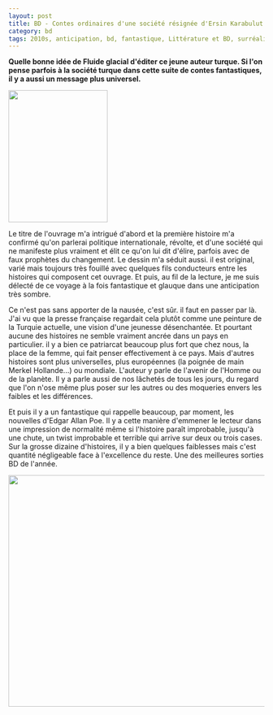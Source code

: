 ```yaml
---
layout: post
title: BD - Contes ordinaires d'une société résignée d'Ersin Karabulut (2018)
category: bd
tags: 2010s, anticipation, bd, fantastique, Littérature et BD, surréalisme, turquie
---
```

**Quelle bonne idée de Fluide glacial d'éditer ce jeune auteur turque. Si l'on pense parfois à la société turque dans cette suite de contes fantastiques, il y a aussi un message plus universel.**

<img class="alignleft size-full wp-image-23727" src="https://cheziceman.files.wordpress.com/2018/07/contesresign.jpg" alt="" width="195" height="260" />

Le titre de l'ouvrage m'a intrigué d'abord et la première histoire m'a confirmé qu'on parlerai politique internationale, révolte, et d'une société qui ne manifeste plus vraiment et élit ce qu'on lui dit d'élire, parfois avec de faux prophètes du changement. Le dessin m'a séduit aussi. il est original, varié mais toujours très fouillé avec quelques fils conducteurs entre les histoires qui composent cet ouvrage. Et puis, au fil de la lecture, je me suis délecté de ce voyage à la fois fantastique et glauque dans une anticipation très sombre.

Ce n'est pas sans apporter de la nausée, c'est sûr. il faut en passer par là. J'ai vu que la presse française regardait cela plutôt comme une peinture de la Turquie actuelle, une vision d'une jeunesse désenchantée. Et pourtant aucune des histoires ne semble vraiment ancrée dans un pays en particulier. il y a bien ce patriarcat beaucoup plus fort que chez nous, la place de la femme, qui fait penser effectivement à ce pays. Mais d'autres histoires sont plus universelles, plus européennes (la poignée de main Merkel Hollande...) ou mondiale. L'auteur y parle de l'avenir de l'Homme ou de la planète. Il y a parle aussi de nos lâchetés de tous les jours, du regard que l'on n'ose même plus poser sur les autres ou des moqueries envers les faibles et les différences.

Et puis il y a un fantastique qui rappelle beaucoup, par moment, les nouvelles d'Edgar Allan Poe. Il y a cette manière d'emmener le lecteur dans une impression de normalité même si l'histoire paraît improbable, jusqu'à une chute, un twist improbable et terrible qui arrive sur deux ou trois cases. Sur la grosse dizaine d'histoires, il y a bien quelques faiblesses mais c'est quantité négligeable face à l'excellence du reste. Une des meilleures sorties BD de l'année.

<img class="aligncenter size-full wp-image-23728" src="https://cheziceman.files.wordpress.com/2018/07/contesresign2.jpg" alt="" width="640" height="456" />


